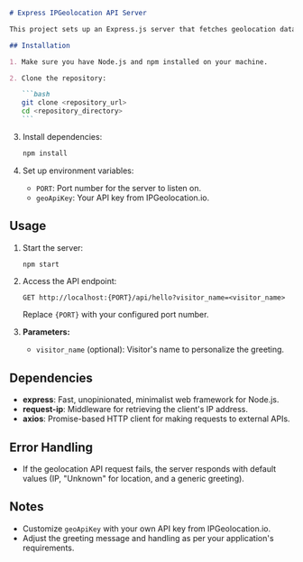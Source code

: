 ````markdown
# Express IPGeolocation API Server

This project sets up an Express.js server that fetches geolocation data based on a client's IP address using the IPGeolocation API. It provides a simple endpoint `/api/hello` to greet visitors with their IP, city location, and a customizable greeting message.

## Installation

1. Make sure you have Node.js and npm installed on your machine.

2. Clone the repository:

   ```bash
   git clone <repository_url>
   cd <repository_directory>
   ```
````

3. Install dependencies:

   ```bash
   npm install
   ```

4. Set up environment variables:
   - `PORT`: Port number for the server to listen on.
   - `geoApiKey`: Your API key from IPGeolocation.io.

## Usage

1. Start the server:

   ```bash
   npm start
   ```

2. Access the API endpoint:

   ```
   GET http://localhost:{PORT}/api/hello?visitor_name=<visitor_name>
   ```

   Replace `{PORT}` with your configured port number.

3. **Parameters:**
   - `visitor_name` (optional): Visitor's name to personalize the greeting.

## Dependencies

- **express**: Fast, unopinionated, minimalist web framework for Node.js.
- **request-ip**: Middleware for retrieving the client's IP address.
- **axios**: Promise-based HTTP client for making requests to external APIs.

## Error Handling

- If the geolocation API request fails, the server responds with default values (IP, "Unknown" for location, and a generic greeting).

## Notes

- Customize `geoApiKey` with your own API key from IPGeolocation.io.
- Adjust the greeting message and handling as per your application's requirements.
